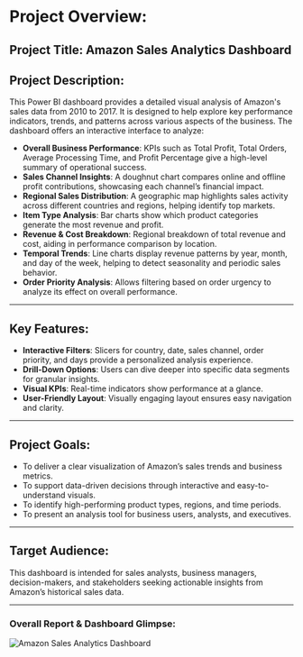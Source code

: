 # Project Overview:
## Project Title: Amazon Sales Analytics Dashboard

## Project Description:
This Power BI dashboard provides a detailed visual analysis of Amazon's sales data from 2010 to 2017. It is designed to help explore key performance indicators, trends, and patterns across various aspects of the business. The dashboard offers an interactive interface to analyze:

- **Overall Business Performance**: KPIs such as Total Profit, Total Orders, Average Processing Time, and Profit Percentage give a high-level summary of operational success.
- **Sales Channel Insights**: A doughnut chart compares online and offline profit contributions, showcasing each channel’s financial impact.
- **Regional Sales Distribution**: A geographic map highlights sales activity across different countries and regions, helping identify top markets.
- **Item Type Analysis**: Bar charts show which product categories generate the most revenue and profit.
- **Revenue & Cost Breakdown**: Regional breakdown of total revenue and cost, aiding in performance comparison by location.
- **Temporal Trends**: Line charts display revenue patterns by year, month, and day of the week, helping to detect seasonality and periodic sales behavior.
- **Order Priority Analysis**: Allows filtering based on order urgency to analyze its effect on overall performance.

---

## Key Features:
- **Interactive Filters**: Slicers for country, date, sales channel, order priority, and days provide a personalized analysis experience.
- **Drill-Down Options**: Users can dive deeper into specific data segments for granular insights.
- **Visual KPIs**: Real-time indicators show performance at a glance.
- **User-Friendly Layout**: Visually engaging layout ensures easy navigation and clarity.

---

## Project Goals:
- To deliver a clear visualization of Amazon’s sales trends and business metrics.
- To support data-driven decisions through interactive and easy-to-understand visuals.
- To identify high-performing product types, regions, and time periods.
- To present an analysis tool for business users, analysts, and executives.

---

## Target Audience:
This dashboard is intended for sales analysts, business managers, decision-makers, and stakeholders seeking actionable insights from Amazon’s historical sales data.

---

### Overall Report & Dashboard Glimpse:

![Amazon Sales Analytics Dashboard](./Dashboard.png)
